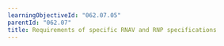 ```yaml
---
learningObjectiveId: "062.07.05"
parentId: "062.07"
title: Requirements of specific RNAV and RNP specifications
---
```

